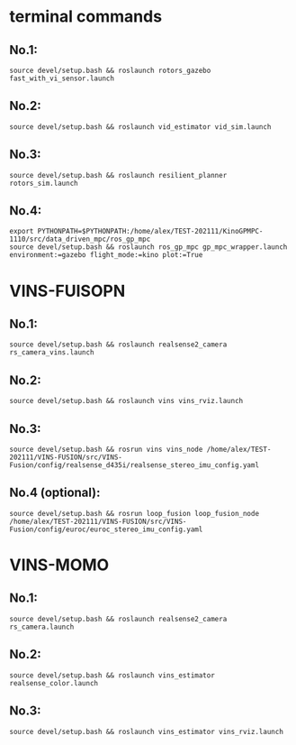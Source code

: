# terminal commands
## No.1:
```
source devel/setup.bash && roslaunch rotors_gazebo fast_with_vi_sensor.launch
```

## No.2: 
```
source devel/setup.bash && roslaunch vid_estimator vid_sim.launch
```

## No.3: 
```
source devel/setup.bash && roslaunch resilient_planner rotors_sim.launch
```

## No.4: 
```
export PYTHONPATH=$PYTHONPATH:/home/alex/TEST-202111/KinoGPMPC-1110/src/data_driven_mpc/ros_gp_mpc
source devel/setup.bash && roslaunch ros_gp_mpc gp_mpc_wrapper.launch environment:=gazebo flight_mode:=kino plot:=True
```
# VINS-FUISOPN
## No.1:
```
source devel/setup.bash && roslaunch realsense2_camera rs_camera_vins.launch
```
## No.2: 
```
source devel/setup.bash && roslaunch vins vins_rviz.launch
```
## No.3: 
```
source devel/setup.bash && rosrun vins vins_node /home/alex/TEST-202111/VINS-FUSION/src/VINS-Fusion/config/realsense_d435i/realsense_stereo_imu_config.yaml

```
## No.4 (optional): 
```
source devel/setup.bash && rosrun loop_fusion loop_fusion_node /home/alex/TEST-202111/VINS-FUSION/src/VINS-Fusion/config/euroc/euroc_stereo_imu_config.yaml 

```
# VINS-MOMO
## No.1:
```
source devel/setup.bash && roslaunch realsense2_camera rs_camera.launch 
```
## No.2: 
```
source devel/setup.bash && roslaunch vins_estimator realsense_color.launch 
```
## No.3: 
```
source devel/setup.bash && roslaunch vins_estimator vins_rviz.launch

```

